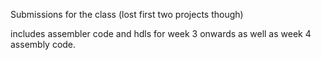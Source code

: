 Submissions for the class (lost first two projects though)

includes assembler code and hdls for week 3 onwards as well as week 4 assembly code.
